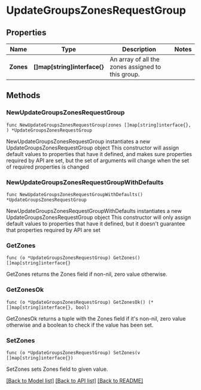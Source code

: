 # UpdateGroupsZonesRequestGroup

## Properties

Name | Type | Description | Notes
------------ | ------------- | ------------- | -------------
**Zones** | **[]map[string]interface{}** | An array of all the zones assigned to this group. | 

## Methods

### NewUpdateGroupsZonesRequestGroup

`func NewUpdateGroupsZonesRequestGroup(zones []map[string]interface{}, ) *UpdateGroupsZonesRequestGroup`

NewUpdateGroupsZonesRequestGroup instantiates a new UpdateGroupsZonesRequestGroup object
This constructor will assign default values to properties that have it defined,
and makes sure properties required by API are set, but the set of arguments
will change when the set of required properties is changed

### NewUpdateGroupsZonesRequestGroupWithDefaults

`func NewUpdateGroupsZonesRequestGroupWithDefaults() *UpdateGroupsZonesRequestGroup`

NewUpdateGroupsZonesRequestGroupWithDefaults instantiates a new UpdateGroupsZonesRequestGroup object
This constructor will only assign default values to properties that have it defined,
but it doesn't guarantee that properties required by API are set

### GetZones

`func (o *UpdateGroupsZonesRequestGroup) GetZones() []map[string]interface{}`

GetZones returns the Zones field if non-nil, zero value otherwise.

### GetZonesOk

`func (o *UpdateGroupsZonesRequestGroup) GetZonesOk() (*[]map[string]interface{}, bool)`

GetZonesOk returns a tuple with the Zones field if it's non-nil, zero value otherwise
and a boolean to check if the value has been set.

### SetZones

`func (o *UpdateGroupsZonesRequestGroup) SetZones(v []map[string]interface{})`

SetZones sets Zones field to given value.



[[Back to Model list]](../README.md#documentation-for-models) [[Back to API list]](../README.md#documentation-for-api-endpoints) [[Back to README]](../README.md)


